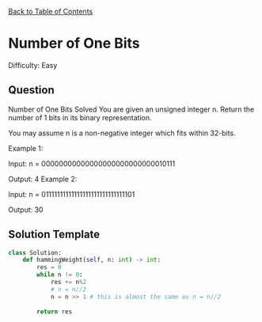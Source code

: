 [Back to Table of Contents](../../README.md)

# Number of One Bits
Difficulty: Easy

## Question
Number of One Bits
Solved 
You are given an unsigned integer n. Return the number of 1 bits in its binary representation.

You may assume n is a non-negative integer which fits within 32-bits.

Example 1:

Input: n = 00000000000000000000000000010111

Output: 4
Example 2:

Input: n = 01111111111111111111111111111101

Output: 30

## Solution Template
```python
class Solution:
    def hammingWeight(self, n: int) -> int:
        res = 0
        while n != 0:
            res += n%2
            # n = n//2
            n = n >> 1 # this is almost the same as n = n//2
        
        return res
```
